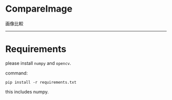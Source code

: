 # CompareImage

画像比較

---

# Requirements

please install `numpy` and `opencv`.

command:

```
pip install -r requirements.txt
```

this includes numpy.
